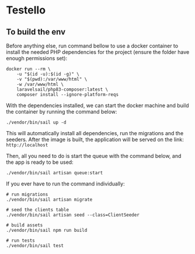 # Testello

## To build the env
Before anything else, run command bellow to use a docker container to install the needed PHP dependencies for the project
(ensure the folder have enough permissions set):
```shell
docker run --rm \
    -u "$(id -u):$(id -g)" \
    -v "$(pwd):/var/www/html" \
    -w /var/www/html \
    laravelsail/php83-composer:latest \
    composer install --ignore-platform-reqs
```
With the dependencies installed, we can start the docker machine and build
the container by running the command below:

```shell
./vendor/bin/sail up -d
```
This will automatically install all dependencies, run the migrations and the seeders.
After the image is built, the application will be served on the link: `http://localhost`

Then, all you need to do is start the queue with the command below, and the app is ready to be used:
```shell
./vendor/bin/sail artisan queue:start
```

If you ever have to run the command individually:

```shell
# run migrations
./vendor/bin/sail artisan migrate

# seed the clients table
./vendor/bin/sail artisan seed --class=ClientSeeder

# build assets
./vendor/bin/sail npm run build

# run tests
./vendor/bin/sail test 
```
